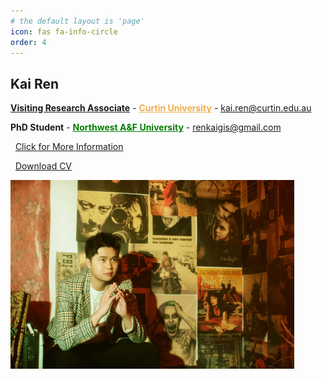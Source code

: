 ```yaml
---
# the default layout is 'page'
icon: fas fa-info-circle
order: 4
---
```


<!-- > Add Markdown syntax content to file `_tabs/about.md`{: .filepath } and it will show up on this page.
{: .prompt-tip } -->
<style>
.row:only-child>#core-wrapper {
    padding-bottom: 0rem;
}

</style>

## **Kai Ren**

<a href="https://staffportal.curtin.edu.au/staff/profile/view/kai-ren-500cf978/" target="_blank"><b>Visiting Research Associate</b></a> - <a href="https://www.curtin.edu.au/" style="color:#F0AD4E" target="_blank"><b>Curtin University</b></a> - [kai.ren@curtin.edu.au](mailto:kai.ren@curtin.edu.au)

<b>PhD Student</b> - <a href="https://www.nwafu.edu.cn/" style="color:green" target="_blank"><b>Northwest A&F University</b></a> - [renkaigis@gmail.com](mailto:renkaigis@gmail.com)

<i class="fa fa-heart" style="color: hotpink"></i>&nbsp;&nbsp;<a href="http://resume.renkaigis.cn"  target="_blank">Click for More Information</a>

<i class="fa fa-paper-plane" style="color: deepskyblue"></i>&nbsp;&nbsp;<a href="http://resume.renkaigis.cn/assets/KaiRen_CV.pdf"  target="_blank">Download CV</a>

<!-- ![](../assets/mine/about.jpg) -->
<img src="../assets/mine/about.jpg" width="90%"/>